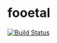 # fooetal

[![Build Status](https://github.com/wagenhoffer/fooetal.jl/actions/workflows/CI.yml/badge.svg?branch=main)](https://github.com/wagenhoffer/fooetal.jl/actions/workflows/CI.yml?query=branch%3Amain)
